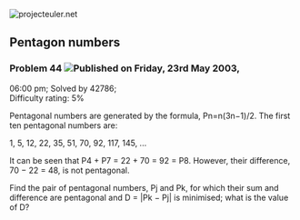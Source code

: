 ![projecteuler.net](images/print_page_logo.png)

## Pentagon numbers

### Problem 44 ![](images/icon_info.png)Published on Friday, 23rd May 2003,
06:00 pm; Solved by 42786;  
Difficulty rating: 5%

Pentagonal numbers are generated by the formula, Pn=n(3n−1)/2. The first ten
pentagonal numbers are:

1, 5, 12, 22, 35, 51, 70, 92, 117, 145, ...

It can be seen that P4 \+ P7 = 22 + 70 = 92 = P8. However, their difference,
70 − 22 = 48, is not pentagonal.

Find the pair of pentagonal numbers, Pj and Pk, for which their sum and
difference are pentagonal and D = |Pk − Pj| is minimised; what is the value of
D?

  
  

